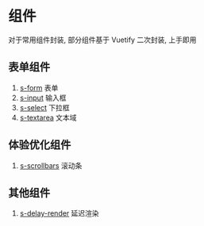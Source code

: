 # 组件

对于常用组件封装, 部分组件基于 Vuetify 二次封装, 上手即用

## 表单组件
  1. [s-form](/components/s-form/) 表单
  2. [s-input](/components/s-input/) 输入框
  3. [s-select](/components/s-select/) 下拉框
  4. [s-textarea](/components/s-textarea/) 文本域

## 体验优化组件
  1. [s-scrollbars](/components/s-scrollbars/) 滚动条

## 其他组件
  1. [s-delay-render](/components/s-delay-render/) 延迟渲染